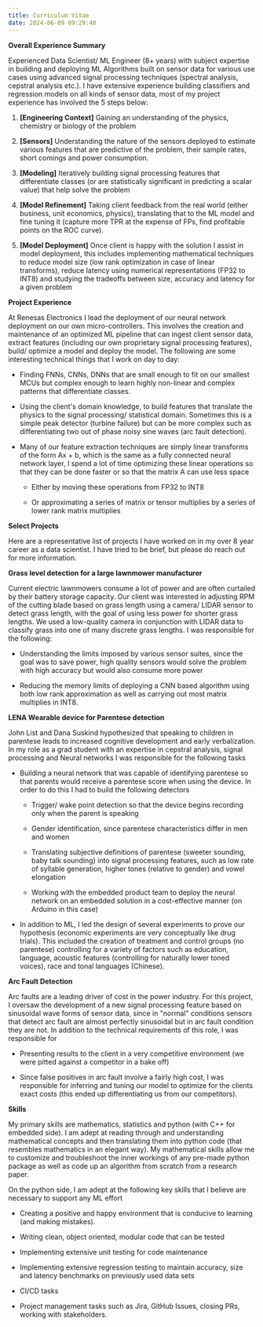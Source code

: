 ```yaml
---
title: Curriculum Vitae
date: 2024-06-09 09:29:40
---
```


**Overall Experience Summary**

Experienced Data Scientist/ ML Engineer (8+ years) with subject expertise in building and deploying ML Algorithms built on sensor data for various use cases using advanced signal processing techniques (spectral analysis, cepstral analysis etc.). I have extensive experience building classifiers and regression models on all kinds of sensor data, most of my project experience has involved the 5 steps below:

1.  **\[Engineering Context\]** Gaining an understanding of the physics, chemistry or biology of the problem

2.  **\[Sensors\]** Understanding the nature of the sensors deployed to estimate various features that are predictive of the problem, their sample rates, short comings and power consumption.

3.  **\[Modeling\]** Iteratively building signal processing features that differentiate classes (or are statistically significant in predicting a scalar value) that help solve the problem

4.  **\[Model Refinement\]** Taking client feedback from the real world (either business, unit economics, physics), translating that to the ML model and fine tuning it (capture more TPR at the expense of FPs, find profitable points on the ROC curve).

5.  **\[Model Deployment\]** Once client is happy with the solution I assist in model deployment, this includes implementing mathematical techniques to reduce model size (low rank optimization in case of linear transforms), reduce latency using numerical representations (FP32 to INT8) and studying the tradeoffs between size, accuracy and latency for a given problem

**Project Experience**

At Renesas Electronics I lead the deployment of our neural network deployment on our own micro-controllers. This involves the creation and maintenance of an optimized ML pipeline that can ingest client sensor data, extract features (including our own proprietary signal processing features), build/ optimize a model and deploy the model. The following are some interesting technical things that I work on day to day:

-   Finding FNNs, CNNs, DNNs that are small enough to fit on our smallest MCUs but complex enough to learn highly non-linear and complex patterns that differentiate classes.

-   Using the client's domain knowledge, to build features that translate the physics to the signal processing/ statistical domain. Sometimes this is a simple peak detector (turbine failure) but can be more complex such as differentiating two out of phase noisy sine waves (arc fault detection).

-   Many of our feature extraction techniques are simply linear transforms of the form Ax + b, which is the same as a fully connected neural network layer, I spend a lot of time optimizing these linear operations so that they can be done faster or so that the matrix A can use less space

    -   Either by moving these operations from FP32 to INT8

    -   Or approximating a series of matrix or tensor multiplies by a series of lower rank matrix multiplies

**Select Projects**

Here are a representative list of projects I have worked on in my over 8 year career as a data scientist. I have tried to be brief, but please do reach out for more information. 

**Grass level detection for a large lawnmower manufacturer**

Current electric lawnmowers consume a lot of power and are often curtailed by their battery storage capacity. Our client was interested in adjusting RPM of the cutting blade based on grass length using a camera/ LIDAR sensor to detect grass length, with the goal of using less power for shorter grass lengths. We used a low-quality camera in conjunction with LIDAR data to classify grass into one of many discrete grass lengths. I was responsible for the following:

-   Understanding the limits imposed by various sensor suites, since the goal was to save power, high quality sensors would solve the problem with high accuracy but would also consume more power

-   Reducing the memory limits of deploying a CNN based algorithm using both low rank approximation as well as carrying out most matrix multiplies in INT8.

**LENA Wearable device for Parentese detection**

John List and Dana Suskind hypothesized that speaking to children in parentese leads to increased cognitive development and early verbalization. In my role as a grad student with an expertise in cepstral analysis, signal processing and Neural networks I was responsible for the following tasks

-   Building a neural network that was capable of identifying parentese so that parents would receive a parentese score when using the device. In order to do this I had to build the following detectors

    -   Trigger/ wake point detection so that the device begins recording only when the parent is speaking

    -   Gender identification, since parentese characteristics differ in men and women

    -   Translating subjective definitions of parentese (sweeter sounding, baby talk sounding) into signal processing features, such as low rate of syllable generation, higher tones (relative to gender) and vowel elongation

    -   Working with the embedded product team to deploy the neural network on an embedded solution in a cost-effective manner (on Arduino in this case)

-   In addition to ML, I led the design of several experiments to prove our hypothesis (economic experiments are very conceptually like drug trials). This included the creation of treatment and control groups (no parentese) controlling for a variety of factors such as education, language, acoustic features (controlling for naturally lower toned voices), race and tonal languages (Chinese).

**Arc Fault Detection**

Arc faults are a leading driver of cost in the power industry. For this project, I oversaw the development of a new signal processing feature based on sinusoidal wave forms of sensor data, since in "normal" conditions sensors that detect arc fault are almost perfectly sinusoidal but in arc fault condition they are not. In addition to the technical requirements of this role, I was responsible for

-   Presenting results to the client in a very competitive environment (we were pitted against a competitor in a bake off)

-   Since false positives in arc fault involve a fairly high cost, I was responsible for inferring and tuning our model to optimize for the clients exact costs (this ended up differentiating us from our competitors).

**Skills**

My primary skills are mathematics, statistics and python (with C++ for embedded side). I am adept at reading through and understanding mathematical concepts and then translating them into python code (that resembles mathematics in an elegant way). My mathematical skills allow me to customize and troubleshoot the inner workings of any pre-made python package as well as code up an algorithm from scratch from a research paper.

On the python side, I am adept at the following key skills that I believe are necessary to support any ML effort

-   Creating a positive and happy environment that is conducive to learning (and making mistakes).

-   Writing clean, object oriented, modular code that can be tested

-   Implementing extensive unit testing for code maintenance

-   Implementing extensive regression testing to maintain accuracy, size and latency benchmarks on previously used data sets

-   CI/CD tasks

-   Project management tasks such as Jira, GitHub Issues, closing PRs, working with stakeholders.